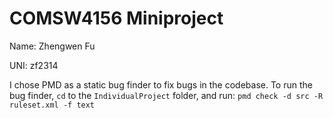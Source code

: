 # COMSW4156 Miniproject

Name: Zhengwen Fu

UNI: zf2314

I chose PMD as a static bug finder to fix bugs in the codebase. To run the bug finder, `cd` to the `IndividualProject` folder, and run: `pmd check -d src -R ruleset.xml -f text`

